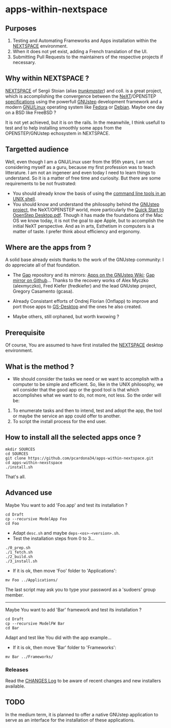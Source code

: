 ﻿# apps-within-nextspace

## Purposes
1) Testing and Automating Frameworks and Apps installation within the [NEXTSPACE](https://github.com/trunkmaster/nextspace) environment.
2) When it does not yet exist, adding a French translation of the UI.
3) Submitting Pull Requests to the maintainers of the respective projects if necessary.

## Why within NEXTSPACE ?
[NEXTSPACE](https://github.com/trunkmaster/nextspace) of Sergii Stoian (alias [*trunkmaster*](https://trunkmaster.github.io/)) and coll. is a great project, which is accomplishing the convergence between the [NeXT](https://www.nextcomputers.org/forums/index.php)/OPENSTEP [specifications](https://www.gnustep.org/resources/OpenStepSpec/OpenStepSpec.html) using the powerfull [GNUstep](https://www.gnustep.org/) development framework and a modern [GNU/Linux](https://www.gnu.org/gnu/gnu-linux-faq.html) operating system like [Fedora](https://fedoraproject.org/) or [Debian](https://www.debian.org/). Maybe one day on a BSD like FreeBSD ?

It is not yet achieved, but it is on the rails.
In the meanwhile, I think usefull to test and to help installing smoothly some apps from the OPENSTEP/GNUstep echosystem in NEXTSPACE.

## Targetted audience

Well, even though I am a GNU/Linux user from the 95th years, I am not considering myself as a guru, because my first profession was to teach litterature. I am not an ingeneer and even today I need to learn things to understand. So it is a matter of free time and curiosity. But there are some requirements to be not frustrated:
- You should already know the basis of using the [command line tools in an UNIX shell](https://swcarpentry.github.io/shell-novice/reference.html).
- You should know and understand the philosophy behind the [GNUstep project](https://www.gnustep.org/), the NeXT/OPENSTEP world, more particularly the [Quick Start to OpenStep Desktop.pdf](https://github.com/userLevel/next/blob/ea1deb7b6f4e482179b802e20cb7171605d4b484/Quick%20Start%20to%20OpenStep%20Desktop.pdf). Though it has made the foundations of the Mac OS we know today, it is not the goal to ape Apple, but to accomplish the initial NeXT perspective. And as in arts, Esthetism in computers is a matter of taste. I prefer think about efficiency and ergonomy.

## Where are the apps from ?

A solid base already exists thanks to the work of the GNUstep community: I do appreciate all of that foundation.

- The [Gap](https://gap.nongnu.org/) repository and its mirrors: [Apps on the GNUstep Wiki](https://mediawiki.gnustep.org/index.php/Category:Applications); [Gap mirror on Github](https://github.com/gnustep/gap)... Thanks to the recovery works of Alex Myczko (alexmyczko), Fred Kiefer (fredkiefer) and the lead GNUstep project, Gregory Casamento (gcasa).

- Already Consistant efforts of Ondrej Florian (Onflapp) to improve and port those apps to [GS-Desktop](https://github.com/onflapp/gs-desktop) and the ones he also created.
- Maybe others, still orphaned, but worth kwowing ?

## Prerequisite

Of course, You are assumed to have first installed the [NEXTSPACE](https://github.com/trunkmaster/nextspace) desktop environment.

## What is the method ?

- We should consider the tasks we need or we want to accomplish with a computer to be simple and efficient. So, like in the UNIX philosophy, we wil consider that the good app or the good tool is that which accomplishes what we want to do, not more, not less. So the order will be:
1) To enumerate tasks and then to intend, test and adopt the app, the tool or maybe the service an app could offer to another.
2) To script the install process for the end user.

## How to install all the selected apps once ?

````
mkdir SOURCES
cd SOURCES
git clone https://github.com/pcardona34/apps-within-nextspace.git
cd apps-within-nexstspace
./install.sh
````

That's all.

## Advanced use

Maybe You want to add 'Foo.app' and test its installation ?

````
cd Draft
cp --recursive ModelApp Foo
cd Foo
````

- Adapt `desc.sh` and maybe `deps-<os>-<version>.sh`.
- Test the installation steps from 0 to 3...

````
./0_prep.sh
./1_fetch.sh
./2_build.sh
./3_install.sh
````

- If it is ok, then move 'Foo' folder to 'Applications':

````
mv Foo ../Applications/
````
 
The last script may ask you to type your password as a 'sudoers' group member.

---

Maybe You want to add 'Bar' framework and test its installation ?

````
cd Draft
cp --recursive ModelFW Bar
cd Bar
````

Adapt and test like You did with the app example...

- If it is ok, then move 'Bar' folder to 'Frameworks':

````
mv Bar ../Frameworks/
````

### Releases

Read the [CHANGES Log](CHANGES.md) to be aware of recent changes and new installers available. 

## TODO

In the medium term, it is planned to offer a native GNUstep application to serve as an interface for the installation of these applications.
